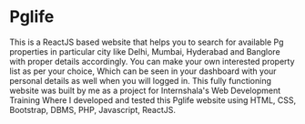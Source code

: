 # Pglife

This is a ReactJS based website that helps you to search for available Pg properties in particular city like Delhi, Mumbai, Hyderabad and Banglore with proper details accordingly. You can make your own interested property list as per your choice, Which can be seen in your dashboard with your personal details as well when you will logged in. This  fully functioning website was built by me as a project for Internshala's Web Development Training Where I developed and tested this Pglife website using HTML, CSS, Bootstrap, DBMS, PHP, Javascript, ReactJS.
